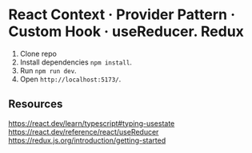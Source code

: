 # React Context · Provider Pattern · Custom Hook · useReducer. Redux

1. Clone repo
2. Install dependencies `npm install`.
3. Run `npm run dev`.
4. Open `http://localhost:5173/`.


## Resources
https://react.dev/learn/typescript#typing-usestate
https://react.dev/reference/react/useReducer
https://redux.js.org/introduction/getting-started